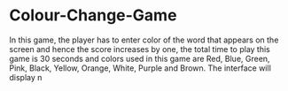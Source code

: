 # Colour-Change-Game
In this game, the player has to enter color of the word that appears on the screen and hence the score increases by one, the total time to play this game is 30 seconds and colors used in this game are Red, Blue, Green, Pink, Black, Yellow, Orange, White, Purple and Brown. The interface will display n
